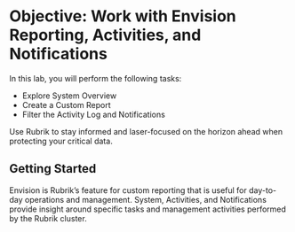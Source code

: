# Objective: Work with Envision Reporting, Activities, and Notifications

In this lab, you will perform the following tasks:

* Explore System Overview
* Create a Custom Report
* Filter the Activity Log and Notifications

Use Rubrik to stay informed and laser-focused on the horizon ahead when protecting your critical data.

## **Getting Started**

Envision is Rubrik’s feature for custom reporting that is useful for day-to-day operations and management. System, Activities, and Notifications provide insight around specific tasks and management activities performed by the Rubrik cluster.
